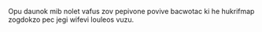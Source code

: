 Opu daunok mib nolet vafus zov pepivone povive bacwotac ki he hukrifmap zogdokzo pec jegi wifevi louleos vuzu.